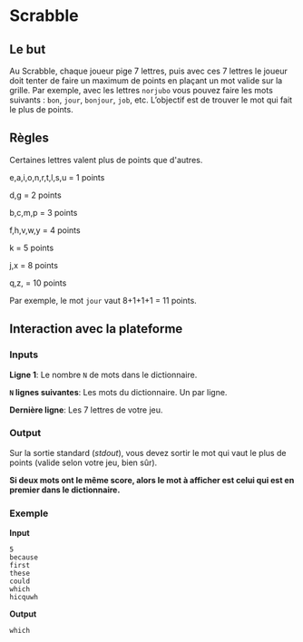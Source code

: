 # Scrabble
## Le but
Au Scrabble, chaque joueur pige 7 lettres, puis avec ces 7 lettres le joueur doit tenter de faire un maximum de points en plaçant un mot valide sur la grille.
Par exemple, avec les lettres `norjubo` vous pouvez faire les mots suivants : `bon`, `jour`, `bonjour`, `job`, etc.
L’objectif est de trouver le mot qui fait le plus de points.

## Règles

Certaines lettres valent plus de points que d'autres.

e,a,i,o,n,r,t,l,s,u = 1 points

d,g = 2 points

b,c,m,p = 3 points

f,h,v,w,y = 4 points

k = 5 points

j,x = 8 points

q,z, = 10 points

Par exemple, le mot `jour` vaut 8+1+1+1 = 11 points.

## Interaction avec la plateforme
### Inputs
**Ligne 1**: Le nombre `N` de mots dans le dictionnaire.

**`N` lignes suivantes**: Les mots du dictionnaire. Un par ligne.

**Dernière ligne**: Les 7 lettres de votre jeu.

### Output
Sur la sortie standard (_stdout_), vous devez sortir le mot qui vaut le plus de points (valide selon votre jeu, bien sûr).

**Si deux mots ont le même score, alors le mot à afficher est celui qui est en premier dans le dictionnaire.**

### Exemple
**Input**
```
5
because
first
these
could
which
hicquwh
```
**Output**
```
which
```
